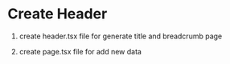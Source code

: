 # Create Header
1) create header.tsx file for generate title and breadcrumb page

2) create page.tsx file for add new data 